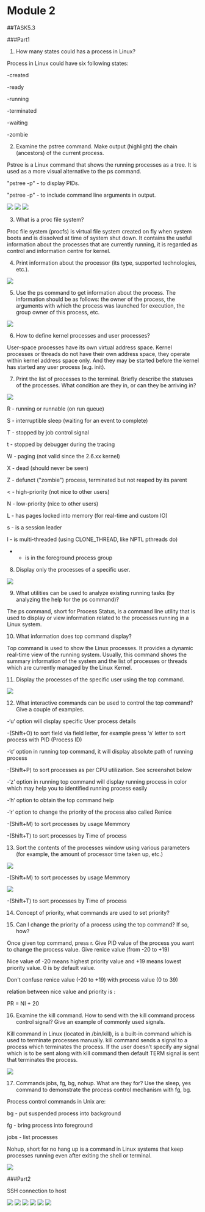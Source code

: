 # Module 2

##TASK5.3

###Part1

1) How many states could has a process in Linux?

Process in Linux could have six following states:

-created

-ready

-running

-terminated

-waiting

-zombie

2) Examine the pstree command. Make output (highlight) the chain (ancestors) of the current
process.

Pstree is a Linux command that shows the running processes as a tree. It is used as a more visual alternative to the ps command.

"pstree -p" -  to display PIDs.

"pstree -p" -  to include command line arguments in output.

<img src="https://github.com/Yuliia-Sadoma/DevOps_online_Kyiv_2020Q42021Q1/blob/main/m5/task5.3/screenshots/1.PNG?raw=true">

<img src="https://github.com/Yuliia-Sadoma/DevOps_online_Kyiv_2020Q42021Q1/blob/main/m5/task5.3/screenshots/3.PNG?raw=true">

<img src="https://github.com/Yuliia-Sadoma/DevOps_online_Kyiv_2020Q42021Q1/blob/main/m5/task5.3/screenshots/2.PNG?raw=true">


3) What is a proc file system?

Proc file system (procfs) is virtual file system created on fly when system boots and is dissolved at time of system shut down. It contains the useful information about the processes that are currently running, it is regarded as control and information centre for kernel.

4) Print information about the processor (its type, supported technologies, etc.).

<img src="https://github.com/Yuliia-Sadoma/DevOps_online_Kyiv_2020Q42021Q1/blob/main/m5/task5.3/screenshots/4.PNG?raw=true">


5) Use the ps command to get information about the process. The information should be as
follows: the owner of the process, the arguments with which the process was launched for
execution, the group owner of this process, etc.

<img src="https://github.com/Yuliia-Sadoma/DevOps_online_Kyiv_2020Q42021Q1/blob/main/m5/task5.3/screenshots/5.PNG?raw=true">

6) How to define kernel processes and user processes?

User-space processes have its own virtual address space. Kernel processes or threads do not have their own address space, they operate within kernel address space only. And they may be started before the kernel has started any user process (e.g. init).

7) Print the list of processes to the terminal. Briefly describe the statuses of the processes.
What condition are they in, or can they be arriving in?

<img src="https://github.com/Yuliia-Sadoma/DevOps_online_Kyiv_2020Q42021Q1/blob/main/m5/task5.3/screenshots/7.PNG?raw=true">

R - running or runnable (on run queue)

S - interruptible sleep (waiting for an event to complete)

T - stopped by job control signal

t - stopped by debugger during the tracing

W - paging (not valid since the 2.6.xx kernel)

X - dead (should never be seen)

Z - defunct ("zombie") process, terminated but not reaped by its parent

< - high-priority (not nice to other users)

N - low-priority (nice to other users)

L - has pages locked into memory (for real-time and custom IO)

s - is a session leader

l - is multi-threaded (using CLONE_THREAD, like NPTL pthreads do)

+ - is in the foreground process group

8) Display only the processes of a specific user.

<img src="https://github.com/Yuliia-Sadoma/DevOps_online_Kyiv_2020Q42021Q1/blob/main/m5/task5.3/screenshots/6.PNG?raw=true">

9) What utilities can be used to analyze existing running tasks (by analyzing the help for the ps
command)?

The ps command, short for Process Status, is a command line utility that is used to display or view information related to the processes running in a Linux system.

10) What information does top command display?

Top command is used to show the Linux processes. It provides a dynamic real-time view of the running system. Usually, this command shows the summary information of the system and the list of processes or threads which are currently managed by the Linux Kernel.

11) Display the processes of the specific user using the top command.

<img src="https://github.com/Yuliia-Sadoma/DevOps_online_Kyiv_2020Q42021Q1/blob/main/m5/task5.3/screenshots/8.PNG?raw=true">

12) What interactive commands can be used to control the top command? Give a couple of
examples.

-‘u‘ option will display specific User process details

-(Shift+O) to sort field via field letter, for example press ‘a‘ letter to sort process with PID (Process ID)

-‘c‘ option in running top command, it will display absolute path of running process

-(Shift+P) to sort processes as per CPU utilization. See screenshot below

-‘z‘ option in running top command will display running process in color which may help you to identified running process easily

-‘h‘ option to obtain the top command help

-‘r‘ option to change the priority of the process also called Renice

-(Shift+M) to sort processes by usage Memmory

-(Shift+T) to sort processes by Time of process

13) Sort the contents of the processes window using various parameters (for example, the
amount of processor time taken up, etc.)

<img src="https://github.com/Yuliia-Sadoma/DevOps_online_Kyiv_2020Q42021Q1/blob/main/m5/task5.3/screenshots/11.PNG?raw=true">

-(Shift+M) to sort processes by usage Memmory

<img src="https://github.com/Yuliia-Sadoma/DevOps_online_Kyiv_2020Q42021Q1/blob/main/m5/task5.3/screenshots/12.PNG?raw=true">

-(Shift+T) to sort processes by Time of process

14) Concept of priority, what commands are used to set priority?

15) Can I change the priority of a process using the top command? If so, how?

Once given top command, press r. Give PID value of the process you want to change the process value. Give renice value (from -20 to +19)

Nice value of -20 means highest priority value and +19 means lowest priority value. 0 is by default value.

Don't confuse renice value (-20 to +19) with process value (0 to 39)

relation between nice value and priority is :

PR = NI + 20

16) Examine the kill command. How to send with the kill command process control signal? Give an example of commonly used signals.

Kill command in Linux (located in /bin/kill), is a built-in command which is used to terminate processes manually. kill command sends a signal to a process which terminates the process. If the user doesn’t specify any signal which is to be sent along with kill command then default TERM signal is sent that terminates the process.

<img src="https://github.com/Yuliia-Sadoma/DevOps_online_Kyiv_2020Q42021Q1/blob/main/m5/task5.3/screenshots/10.PNG?raw=true">

17) Commands jobs, fg, bg, nohup. What are they for? Use the sleep, yes command to
demonstrate the process control mechanism with fg, bg.

Process control commands in Unix are:

bg - put suspended process into background

fg - bring process into foreground

jobs - list processes

Nohup, short for no hang up is a command in Linux systems that keep processes running even after exiting the shell or terminal.

<img src="https://github.com/Yuliia-Sadoma/DevOps_online_Kyiv_2020Q42021Q1/blob/main/m5/task5.3/screenshots/9.PNG?raw=true">

###Part2

SSH connection to host

<img src="https://github.com/Yuliia-Sadoma/DevOps_online_Kyiv_2020Q42021Q1/blob/main/m5/task5.3/screenshots/13.PNG?raw=true">

<img src="https://github.com/Yuliia-Sadoma/DevOps_online_Kyiv_2020Q42021Q1/blob/main/m5/task5.3/screenshots/14.PNG?raw=true">

<img src="https://github.com/Yuliia-Sadoma/DevOps_online_Kyiv_2020Q42021Q1/blob/main/m5/task5.3/screenshots/15.PNG?raw=true">

<img src="https://github.com/Yuliia-Sadoma/DevOps_online_Kyiv_2020Q42021Q1/blob/main/m5/task5.3/screenshots/16.PNG?raw=true">

<img src="https://github.com/Yuliia-Sadoma/DevOps_online_Kyiv_2020Q42021Q1/blob/main/m5/task5.3/screenshots/17.PNG?raw=true">

<img src="https://github.com/Yuliia-Sadoma/DevOps_online_Kyiv_2020Q42021Q1/blob/main/m5/task5.3/screenshots/18.PNG?raw=true">
